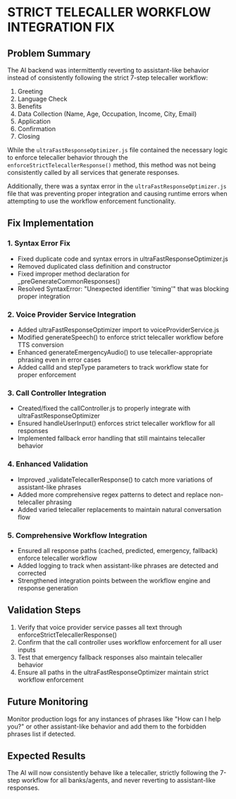 # STRICT TELECALLER WORKFLOW INTEGRATION FIX

## Problem Summary
The AI backend was intermittently reverting to assistant-like behavior instead of consistently following the strict 7-step telecaller workflow:

1. Greeting
2. Language Check
3. Benefits 
4. Data Collection (Name, Age, Occupation, Income, City, Email)
5. Application
6. Confirmation
7. Closing

While the `ultraFastResponseOptimizer.js` file contained the necessary logic to enforce telecaller behavior through the `enforceStrictTelecallerResponse()` method, this method was not being consistently called by all services that generate responses.

Additionally, there was a syntax error in the `ultraFastResponseOptimizer.js` file that was preventing proper integration and causing runtime errors when attempting to use the workflow enforcement functionality.

## Fix Implementation

### 1. Syntax Error Fix
- Fixed duplicate code and syntax errors in ultraFastResponseOptimizer.js
- Removed duplicated class definition and constructor
- Fixed improper method declaration for _preGenerateCommonResponses()
- Resolved SyntaxError: "Unexpected identifier 'timing'" that was blocking proper integration

### 2. Voice Provider Service Integration
- Added ultraFastResponseOptimizer import to voiceProviderService.js
- Modified generateSpeech() to enforce strict telecaller workflow before TTS conversion
- Enhanced generateEmergencyAudio() to use telecaller-appropriate phrasing even in error cases
- Added callId and stepType parameters to track workflow state for proper enforcement

### 3. Call Controller Integration
- Created/fixed the callController.js to properly integrate with ultraFastResponseOptimizer
- Ensured handleUserInput() enforces strict telecaller workflow for all responses
- Implemented fallback error handling that still maintains telecaller behavior

### 4. Enhanced Validation
- Improved _validateTelecallerResponse() to catch more variations of assistant-like phrases
- Added more comprehensive regex patterns to detect and replace non-telecaller phrasing
- Added varied telecaller replacements to maintain natural conversation flow

### 5. Comprehensive Workflow Integration
- Ensured all response paths (cached, predicted, emergency, fallback) enforce telecaller workflow
- Added logging to track when assistant-like phrases are detected and corrected
- Strengthened integration points between the workflow engine and response generation

## Validation Steps
1. Verify that voice provider service passes all text through enforceStrictTelecallerResponse()
2. Confirm that the call controller uses workflow enforcement for all user inputs
3. Test that emergency fallback responses also maintain telecaller behavior
4. Ensure all paths in the ultraFastResponseOptimizer maintain strict workflow enforcement

## Future Monitoring
Monitor production logs for any instances of phrases like "How can I help you?" or other assistant-like behavior and add them to the forbidden phrases list if detected.

## Expected Results
The AI will now consistently behave like a telecaller, strictly following the 7-step workflow for all banks/agents, and never reverting to assistant-like responses.

